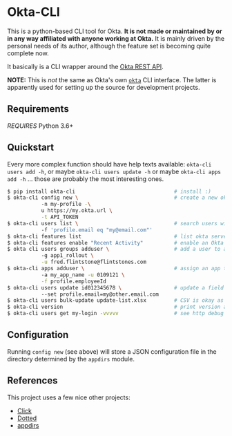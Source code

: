 # Okta-CLI

This is a python-based CLI tool for Okta. **It is not made or maintained by or in any way affiliated with anyone working at Okta.** It is mainly driven by the personal needs of its author, although the feature set is becoming quite complete now.

It basically is a CLI wrapper around the [Okta REST API](https://developer.okta.com/docs/reference/).

**NOTE:** This is _not_ the same as Okta's own [`okta`](https://cli.okta.com/) CLI interface. The latter is apparently used for setting up the source for development projects.

## Requirements

_REQUIRES_ Python 3.6+

## Quickstart

Every more complex function should have help texts available: `okta-cli users add -h`, or maybe `okta-cli users update -h` or maybe `okta-cli apps add -h` ... those are probably the most interesting ones.

```bash
$ pip install okta-cli                                # install :)
$ okta-cli config new \                               # create a new okta profile
           -n my-profile -\
           u https://my.okta.url \
           -t API_TOKEN
$ okta-cli users list \                               # search users with a query
           -f 'profile.email eq "my@email.com"'
$ okta-cli features list                              # list okta server-side features
$ okta-cli features enable "Recent Activity"          # enable an Okta feature
$ okta cli users groups adduser \                     # add a user to a group 
           -g app1_rollout \
           -u fred.flintstone@flintstones.com
$ okta-cli apps adduser \                             # assign an app to a user
           -a my_app_name -u 0109121 \
           -f profile.employeeId
$ okta-cli users update id012345678 \                 # update a field of a user record
           --set profile.email=my@other.email.com
$ okta-cli users bulk-update update-list.xlsx         # CSV is okay as well :)
$ okta-cli version                                    # print version and exit
$ okta-cli users get my-login -vvvvv                  # see http debug output
```

## Configuration

Running `config new` (see above) will store a JSON configuration file in the directory determined by the `appdirs` module.

## References

This project uses a few nice other projects:

- [Click](https://click.palletsprojects.com)
- [Dotted](https://pypi.org/project/dotted/)
- [appdirs](https://pypi.org/project/appdirs/)
